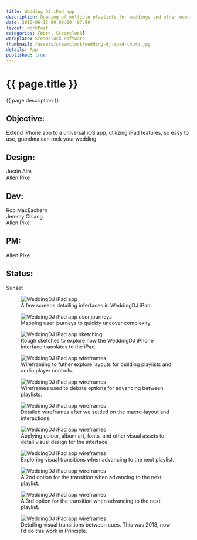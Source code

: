 ```yaml
---
title: Wedding DJ iPad app
description: Queuing of multiple playlists for weddings and other events.
date: 2016-06-13 00:00:00 -07:00
layout: workPost
categories: [Work, Steamclock]
workplace: Steamclock Software
thumbnail: /assets/steamclock/wedding-dj-ipad-thumb.jpg
details: App
published: true
---
```


<div class="mw-1024  u-mar-auto  u-mar-b05">
    <h1 class="u-noMargin  u-mar-b00"><strong>{{ page.title }}</strong></h1>
    <p class="as-h3  u-noMargin" style="max-width: 100%;">{{ page.description }}</p>
    <div class="project-metadata  u-mar-auto  u-mar-t05  u-mar-b00">
        <div class="objective">
            <h2 class="as-h5  u-noMargin  u-mar-b01"><strong>Objective</strong>:</h2>
            <p class="u-noMargin  u-mar-b02">Extend iPhone app to a universal iOS app, utilizing iPad features, so easy to use, grandma can rock your wedding.</p>
        </div>
        <div>
            <h2 class="as-h5  u-noMargin  u-mar-b01"><strong>Design</strong>:</h2>
            <p class="u-noMargin  u-mar-b02">Justin Alm<br>Allen Pike</p>
        </div>
        <div>
            <h2 class="as-h5  u-noMargin  u-mar-b01"><strong>Dev</strong>:</h2>
            <p class="u-noMargin  u-mar-b02">Rob MacEachern<br>Jeremy Chiang<br>Allen Pike</p>
        </div>
        <div>
            <h2 class="as-h5  u-noMargin  u-mar-b01"><strong>PM</strong>:</h2>
            <p class="u-noMargin  u-mar-b02">Allen Pike</p>
        </div>
        <div>
            <h2 class="as-h5  u-noMargin  u-mar-b01"><strong>Status</strong>:</h2>
            <p class="u-noMargin  u-mar-b02">Sunset</p>
        </div>
    </div>
</div>

<div class="Grid  Grid--withGutters">
    <div class="Grid-cell  u-size1of1  u-textAlign-center">
        <figure>
            <img class="mw-1024" src="/assets/steamclock/weddingdj-ipad-1.jpg" alt="WeddingDJ iPad app" />
            <figcaption>A few screens detailing inferfaces in WeddingDJ iPad.</figcaption>
        </figure>
    </div>
    <div class="Grid-cell  u-size1of1  u-textAlign-center">
        <figure>
            <img class="mw-1024" src="/assets/steamclock/weddingdj-ipad-2.jpg" alt="WeddingDJ iPad app user journeys" />
            <figcaption>Mapping user journeys to quickly uncover complexity.</figcaption>
        </figure>
    </div>
    <div class="Grid-cell  u-size1of1  u-textAlign-center">
        <figure>
            <img class="mw-1024" src="/assets/steamclock/weddingdj-ipad-3.jpg" alt="WeddingDJ iPad app sketching" />
            <figcaption>Rough sketches to explore how the WeddingDJ iPhone interface translates to the iPad.</figcaption>
        </figure>
    </div>
    <div class="Grid-cell  u-size1of1  u-textAlign-center">
        <figure>
            <img class="mw-1024" src="/assets/steamclock/weddingdj-ipad-4.jpg" alt="WeddingDJ iPad app wireframes" />
            <figcaption>Wireframing to futher explore layouts for building playlists and audio player controls.</figcaption>
        </figure>
    </div>
    <div class="Grid-cell  u-size1of1  u-textAlign-center">
        <figure>
            <img class="mw-1024" src="/assets/steamclock/weddingdj-ipad-5.jpg" alt="WeddingDJ iPad app wireframes" />
            <figcaption>Wireframes used to debate options for advancing between playlists.</figcaption>
        </figure>
    </div>
    <div class="Grid-cell  u-size1of1  u-textAlign-center">
        <figure>
            <img class="mw-1024" src="/assets/steamclock/weddingdj-ipad-6.jpg" alt="WeddingDJ iPad app wireframes" />
            <figcaption>Detailed wireframes after we settled on the macro-layout and interactions.</figcaption>
        </figure>
    </div>
    <div class="Grid-cell  u-size1of1  u-textAlign-center">
        <figure>
            <img class="mw-1024" src="/assets/steamclock/weddingdj-ipad-7.jpg" alt="WeddingDJ iPad app wireframes" />
            <figcaption>Applying colour, album art, fonts, and other visual assets to detail visual design for the interface.</figcaption>
        </figure>
    </div>
    <div class="Grid-cell  u-size1of1  u-textAlign-center">
        <figure>
            <img class="mw-1024" src="/assets/steamclock/weddingdj-ipad-8.jpg" alt="WeddingDJ iPad app wireframes" />
            <figcaption>Exploring visual transitions when advancing to the next playlist.</figcaption>
        </figure>
    </div>
    <div class="Grid-cell  u-size1of1  u-textAlign-center">
        <figure>
            <img class="mw-1024" src="/assets/steamclock/weddingdj-ipad-10.jpg" alt="WeddingDJ iPad app wireframes" />
            <figcaption>A 2nd option for the transition when advancing to the next playlist.</figcaption>
        </figure>
    </div>
    <div class="Grid-cell  u-size1of1  u-textAlign-center">
        <figure>
            <img class="mw-1024" src="/assets/steamclock/weddingdj-ipad-9.jpg" alt="WeddingDJ iPad app wireframes" />
            <figcaption>A 3rd option for the transition when advancing to the next playlist.</figcaption>
        </figure>
    </div>
    <div class="Grid-cell  u-size1of1  u-textAlign-center">
        <figure>
            <img class="mw-1024" src="/assets/steamclock/weddingdj-ipad-11.jpg" alt="WeddingDJ iPad app wireframes" />
            <figcaption>Detailing visual transitions between cues. This was 2013, now I’d do this work in Principle.</figcaption>
        </figure>
    </div>
</div>
